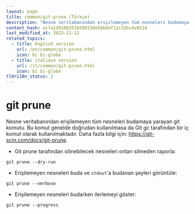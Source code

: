 ```yaml
---
layout: page
title: common/git-prune (Türkçe)
description: "Nesne veritabanından erişilemeyen tüm nesneleri budamaya yarayan git komutu."
content_hash: acfa1d910b3510298130e5bbbbf12c35bc4a9116
last_modified_at: 2023-11-12
related_topics:
  - title: English version
    url: /en/common/git-prune.html
    icon: bi bi-globe
  - title: italiano version
    url: /it/common/git-prune.html
    icon: bi bi-globe
tldri18n_status: 2
---
```

# git prune

Nesne veritabanından erişilemeyen tüm nesneleri budamaya yarayan git komutu.
Bu komut genelde doğrudan kullanılmasa da Git gc tarafından bir iç komut olarak kullanılmaktadır.
Daha fazla bilgi için: <https://git-scm.com/docs/git-prune>.

- Git prune tarafından silinebilecek nesneleri onları silmeden raporla:

`git prune --dry-run`

- Erişilemeyen nesneleri buda ve `stdout`'a budanan şeyleri görüntüle:

`git prune --verbose`

- Erişilemeyen nesneleri budarken ilerlemeyi göster:

`git prune --progress`
